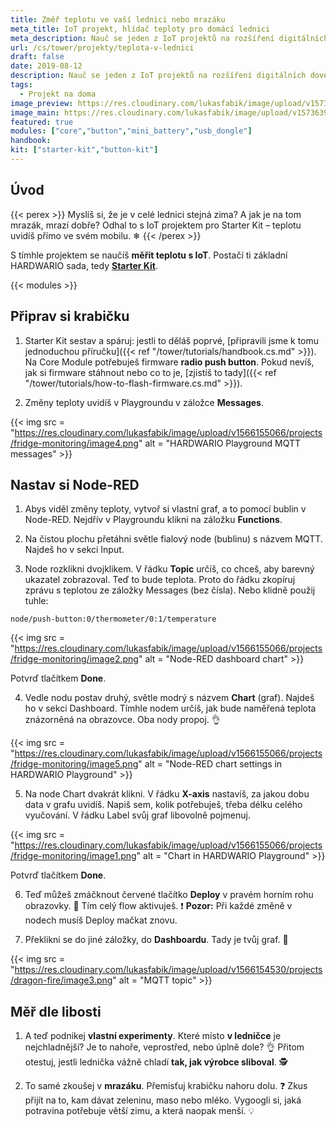 ```yaml
---
title: Změř teplotu ve vaší lednici nebo mrazáku
meta_title: IoT projekt, hlídač teploty pro domácí lednici
meta_description: Nauč se jeden z IoT projektů na rozšíření digitálních dovedností. Sestav se Starter Kitem od HARDWARIOu zařízení, se kterým změříš, jak moc je u vás v mrazáku zima.
url: /cs/tower/projekty/teplota-v-lednici
draft: false
date: 2019-08-12
description: Nauč se jeden z IoT projektů na rozšíření digitálních dovedností. Sestav se Starter Kitem od HARDWARIOu zařízení, se kterým změříš, jak moc je u vás v mrazáku zima.
tags:
  - Projekt na doma
image_preview: https://res.cloudinary.com/lukasfabik/image/upload/v1573639788/projects/fridge-monitoring/3-fridge-monitoring.jpg
image_main: https://res.cloudinary.com/lukasfabik/image/upload/v1573639788/projects/fridge-monitoring/3-fridge-monitoring.jpg
featured: true
modules: ["core","button","mini_battery","usb_dongle"]
handbook:
kit: ["starter-kit","button-kit"]
---
```


## Úvod

{{< perex >}}
Myslíš si, že je v celé lednici stejná zima? A jak je na tom mrazák, mrazí dobře? Odhal to s IoT projektem pro Starter Kit – teplotu uvidíš přímo ve svém mobilu. ❄
{{< /perex >}}

S tímhle projektem se naučíš **měřit teplotu s IoT**. Postačí ti základní HARDWARIO sada, tedy [**Starter Kit**](https://shop.hardwario.com/starter-kit/).

{{< modules >}}

## Připrav si krabičku

1. Starter Kit sestav a spáruj: jestli to děláš poprvé, [připravili jsme k tomu jednoduchou příručku]({{< ref "/tower/tutorials/handbook.cs.md" >}}). Na Core Module potřebuješ firmware **radio push button**. Pokud nevíš, jak si firmware stáhnout nebo co to je, [zjistíš to tady]({{< ref "/tower/tutorials/how-to-flash-firmware.cs.md" >}}).

2. Změny teploty uvidíš v Playgroundu v záložce **Messages**.

{{< img src = "https://res.cloudinary.com/lukasfabik/image/upload/v1566155066/projects/fridge-monitoring/image4.png" alt = "HARDWARIO Playground MQTT messages" >}}

## Nastav si Node-RED

1. Abys viděl změny teploty, vytvoř si vlastní graf, a to pomocí bublin v Node-RED. Nejdřív v Playgroundu klikni na záložku **Functions**.

2. Na čistou plochu přetáhni světle fialový node (bublinu) s názvem MQTT. Najdeš ho v sekci Input.

3. Node rozklikni dvojklikem. V řádku **Topic** určíš, co chceš, aby barevný ukazatel zobrazoval. Teď to bude teplota. Proto do řádku zkopíruj zprávu s teplotou ze záložky Messages (bez čísla). Nebo klidně použij tuhle:

```
node/push-button:0/thermometer/0:1/temperature
```

{{< img src = "https://res.cloudinary.com/lukasfabik/image/upload/v1566155066/projects/fridge-monitoring/image2.png" alt = "Node-RED dashboard chart" >}}

Potvrď tlačítkem **Done**.

4. Vedle nodu postav druhý, světle modrý s názvem **Chart** (graf). Najdeš ho v sekci Dashboard. Tímhle nodem určíš, jak bude naměřená teplota znázorněná na obrazovce. Oba nody propoj. 👌

{{< img src = "https://res.cloudinary.com/lukasfabik/image/upload/v1566155066/projects/fridge-monitoring/image5.png" alt = "Node-RED chart settings in HARDWARIO Playground" >}}

5. Na node Chart dvakrát klikni. V řádku **X-axis** nastavíš, za jakou dobu data v grafu uvidíš. Napiš sem, kolik potřebuješ, třeba délku celého vyučování.
V řádku Label svůj graf libovolně pojmenuj.

{{< img src = "https://res.cloudinary.com/lukasfabik/image/upload/v1566155066/projects/fridge-monitoring/image1.png" alt = "Chart in HARDWARIO Playground" >}}

Potvrď tlačítkem **Done**.

6. Teď můžeš zmáčknout červené tlačítko **Deploy** v pravém horním rohu obrazovky. 🚨 Tím celý flow aktivuješ.
❗ **Pozor:** Při každé změně v nodech musíš Deploy mačkat znovu.

7. Překlikni se do jiné záložky, do **Dashboardu**. Tady je tvůj graf. 👏

{{< img src = "https://res.cloudinary.com/lukasfabik/image/upload/v1566154530/projects/dragon-fire/image3.png" alt = "MQTT topic" >}}

## Měř dle libosti

1. A teď podnikej **vlastní experimenty**. Které místo **v ledničce** je nejchladnější? Je to nahoře, veprostřed, nebo úplně dole? 👌
Přitom otestuj, jestli lednička vážně chladí **tak, jak výrobce sliboval**. 🕵️

2. To samé zkoušej v **mrazáku**. Přemisťuj krabičku nahoru dolu.
❓ Zkus přijít na to, kam dávat zeleninu, maso nebo mléko. Vygoogli si, jaká potravina potřebuje větší zimu, a která naopak menší. 💡
